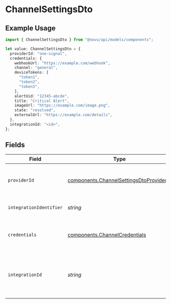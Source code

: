 # ChannelSettingsDto

## Example Usage

```typescript
import { ChannelSettingsDto } from "@novu/api/models/components";

let value: ChannelSettingsDto = {
  providerId: "one-signal",
  credentials: {
    webhookUrl: "https://example.com/webhook",
    channel: "general",
    deviceTokens: [
      "token1",
      "token2",
      "token3",
    ],
    alertUid: "12345-abcde",
    title: "Critical Alert",
    imageUrl: "https://example.com/image.png",
    state: "resolved",
    externalUrl: "https://example.com/details",
  },
  integrationId: "<id>",
};
```

## Fields

| Field                                                                                              | Type                                                                                               | Required                                                                                           | Description                                                                                        |
| -------------------------------------------------------------------------------------------------- | -------------------------------------------------------------------------------------------------- | -------------------------------------------------------------------------------------------------- | -------------------------------------------------------------------------------------------------- |
| `providerId`                                                                                       | [components.ChannelSettingsDtoProviderId](../../models/components/channelsettingsdtoproviderid.md) | :heavy_check_mark:                                                                                 | The provider identifier for the credentials                                                        |
| `integrationIdentifier`                                                                            | *string*                                                                                           | :heavy_minus_sign:                                                                                 | The integration identifier                                                                         |
| `credentials`                                                                                      | [components.ChannelCredentials](../../models/components/channelcredentials.md)                     | :heavy_check_mark:                                                                                 | Credentials payload for the specified provider                                                     |
| `integrationId`                                                                                    | *string*                                                                                           | :heavy_check_mark:                                                                                 | The unique identifier of the integration associated with this channel.                             |